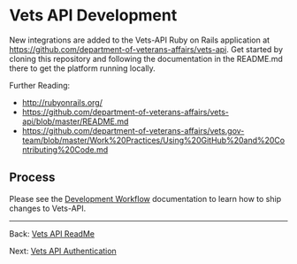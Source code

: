 # Vets API Development

New integrations are added to the Vets-API Ruby on Rails application at https://github.com/department-of-veterans-affairs/vets-api. Get started by cloning this repository and following the documentation in the README.md there to get the platform running locally.

Further Reading:
* http://rubyonrails.org/
* https://github.com/department-of-veterans-affairs/vets-api/blob/master/README.md
* https://github.com/department-of-veterans-affairs/vets.gov-team/blob/master/Work%20Practices/Using%20GitHub%20and%20Contributing%20Code.md

## Process

Please see the [Development Workflow](../development-workflow) documentation to learn
how to ship changes to Vets-API.

<hr>

Back: [Vets API ReadMe](vets-api-readme.md)

Next: [Vets API Authentication](authentication.md)
